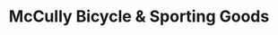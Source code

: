 ---
title: "McCully Bicycle & Sporting Goods"
url: /honolulu/mccully-bicycle-und-sporting-goods/
shop: Fahrrad
---